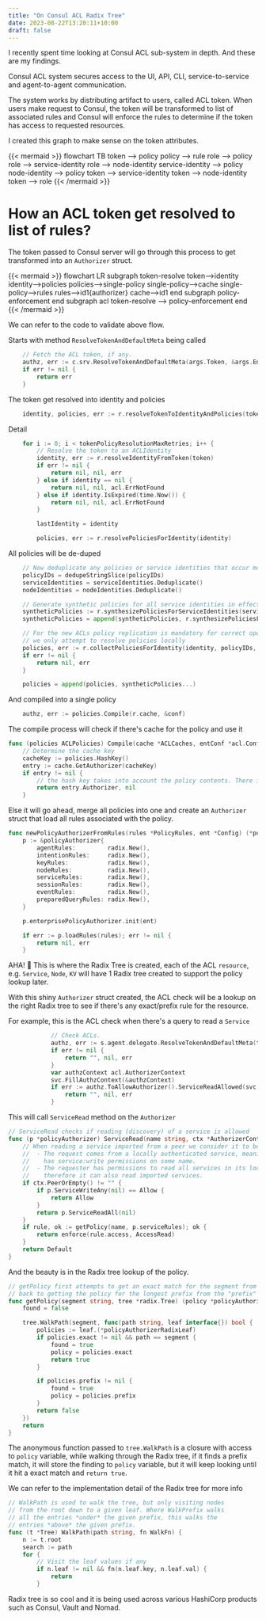 ```yaml
---
title: "On Consul ACL Radix Tree"
date: 2023-08-22T13:20:11+10:00
draft: false
---
```


I recently spent time looking at Consul ACL sub-system in depth. And these are my findings.

Consul ACL system secures access to the UI, API, CLI, service-to-service and agent-to-agent communication.

The system works by distributing artifact to users, called ACL token. When users make request to Consul, the token will be transformed to list of associated rules and Consul will enforce the rules to determine if the token has access to requested resources.

I created this graph to make sense on the token attributes.

{{< mermaid >}}
flowchart TB
    token --> policy
    policy --> rule
    role --> policy
    role --> service-identity
    role --> node-identity
    service-identity --> policy
    node-identity --> policy
    token --> service-identity
    token --> node-identity
    token --> role
{{< /mermaid >}}


# How an ACL token get resolved to list of rules?

The token passed to Consul server will go through this process to get transformed into an `Authorizer` struct. 

{{< mermaid >}}
flowchart LR
    subgraph token-resolve
        token-->identity
        identity-->policies
        policies-->single-policy
        single-policy-->cache
        single-policy-->rules
        rules-->id1{authorizer}
        cache-->id1
    end
    subgraph policy-enforcement
    end
    subgraph acl
        token-resolve --> policy-enforcement
    end
{{< /mermaid >}}

We can refer to the code to validate above flow.

Starts with method `ResolveTokenAndDefaultMeta` being called

```go
	// Fetch the ACL token, if any.
	authz, err := c.srv.ResolveTokenAndDefaultMeta(args.Token, &args.EnterpriseMeta, nil)
	if err != nil {
		return err
	}
```

The token get resolved into identity and policies

```go
	identity, policies, err := r.resolveTokenToIdentityAndPolicies(tokenSecretID)
```

Detail

```go
	for i := 0; i < tokenPolicyResolutionMaxRetries; i++ {
		// Resolve the token to an ACLIdentity
		identity, err := r.resolveIdentityFromToken(token)
		if err != nil {
			return nil, nil, err
		} else if identity == nil {
			return nil, nil, acl.ErrNotFound
		} else if identity.IsExpired(time.Now()) {
			return nil, nil, acl.ErrNotFound
		}

		lastIdentity = identity

		policies, err := r.resolvePoliciesForIdentity(identity)
```

All policies will be de-duped

```go
	// Now deduplicate any policies or service identities that occur more than once.
	policyIDs = dedupeStringSlice(policyIDs)
	serviceIdentities = serviceIdentities.Deduplicate()
	nodeIdentities = nodeIdentities.Deduplicate()

	// Generate synthetic policies for all service identities in effect.
	syntheticPolicies := r.synthesizePoliciesForServiceIdentities(serviceIdentities, identity.EnterpriseMetadata())
	syntheticPolicies = append(syntheticPolicies, r.synthesizePoliciesForNodeIdentities(nodeIdentities, identity.EnterpriseMetadata())...)

	// For the new ACLs policy replication is mandatory for correct operation on servers. Therefore
	// we only attempt to resolve policies locally
	policies, err := r.collectPoliciesForIdentity(identity, policyIDs, len(syntheticPolicies))
	if err != nil {
		return nil, err
	}

	policies = append(policies, syntheticPolicies...)
```

And compiled into a single policy

```go
	authz, err := policies.Compile(r.cache, &conf)
```

The compile process will check if there's cache for the policy and use it

```go
func (policies ACLPolicies) Compile(cache *ACLCaches, entConf *acl.Config) (acl.Authorizer, error) {
	// Determine the cache key
	cacheKey := policies.HashKey()
	entry := cache.GetAuthorizer(cacheKey)
	if entry != nil {
		// the hash key takes into account the policy contents. There is no reason to expire this cache or check its age.
		return entry.Authorizer, nil
	}
```

Else it will go ahead, merge all policies into one and create an `Authorizer` struct that load all rules associated with the policy.

```go
func newPolicyAuthorizerFromRules(rules *PolicyRules, ent *Config) (*policyAuthorizer, error) {
	p := &policyAuthorizer{
		agentRules:         radix.New(),
		intentionRules:     radix.New(),
		keyRules:           radix.New(),
		nodeRules:          radix.New(),
		serviceRules:       radix.New(),
		sessionRules:       radix.New(),
		eventRules:         radix.New(),
		preparedQueryRules: radix.New(),
	}

	p.enterprisePolicyAuthorizer.init(ent)

	if err := p.loadRules(rules); err != nil {
		return nil, err
	}
```

AHA! 🤩 This is where the Radix Tree is created, each of the ACL `resource`, e.g. `Service`, `Node`, `KV` will have 1 Radix tree created to support the policy lookup later.

With this shiny `Authorizer` struct created, the ACL check will be a lookup on the right Radix tree to see if there's any exact/prefix rule for the resource.

For example, this is the ACL check when there's a query to read a `Service`

```go
			// Check ACLs.
			authz, err := s.agent.delegate.ResolveTokenAndDefaultMeta(token, nil, nil)
			if err != nil {
				return "", nil, err
			}
			var authzContext acl.AuthorizerContext
			svc.FillAuthzContext(&authzContext)
			if err := authz.ToAllowAuthorizer().ServiceReadAllowed(svc.Service, &authzContext); err != nil {
				return "", nil, err
			}
```

This will call `ServiceRead` method on the `Authorizer`

```go
// ServiceRead checks if reading (discovery) of a service is allowed
func (p *policyAuthorizer) ServiceRead(name string, ctx *AuthorizerContext) EnforcementDecision {
	// When reading a service imported from a peer we consider it to be allowed when:
	//  - The request comes from a locally authenticated service, meaning that it
	//    has service:write permissions on some name.
	//  - The requester has permissions to read all services in its local cluster,
	//    therefore it can also read imported services.
	if ctx.PeerOrEmpty() != "" {
		if p.ServiceWriteAny(nil) == Allow {
			return Allow
		}
		return p.ServiceReadAll(nil)
	}
	if rule, ok := getPolicy(name, p.serviceRules); ok {
		return enforce(rule.access, AccessRead)
	}
	return Default
}
```

And the beauty is in the Radix tree lookup of the policy.

```go
// getPolicy first attempts to get an exact match for the segment from the "exact" tree and then falls
// back to getting the policy for the longest prefix from the "prefix" tree
func getPolicy(segment string, tree *radix.Tree) (policy *policyAuthorizerRule, found bool) {
	found = false

	tree.WalkPath(segment, func(path string, leaf interface{}) bool {
		policies := leaf.(*policyAuthorizerRadixLeaf)
		if policies.exact != nil && path == segment {
			found = true
			policy = policies.exact
			return true
		}

		if policies.prefix != nil {
			found = true
			policy = policies.prefix
		}
		return false
	})
	return
}
```

The anonymous function passed to `tree.WalkPath` is a closure with access to `policy` variable, while walking through the Radix tree, if it finds a prefix match, it will store the finding to `policy` variable, but it will keep looking until it hit a exact match and `return true`.

We can refer to the implementation detail of the Radix tree for more info

```go
// WalkPath is used to walk the tree, but only visiting nodes
// from the root down to a given leaf. Where WalkPrefix walks
// all the entries *under* the given prefix, this walks the
// entries *above* the given prefix.
func (t *Tree) WalkPath(path string, fn WalkFn) {
	n := t.root
	search := path
	for {
		// Visit the leaf values if any
		if n.leaf != nil && fn(n.leaf.key, n.leaf.val) {
			return
		}
```

Radix tree is so cool and it is being used across various HashiCorp products such as Consul, Vault and Nomad.